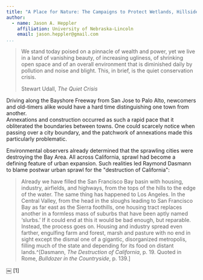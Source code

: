 ```yaml
---
title: "A Place for Nature: The Campaigns to Protect Wetlands, Hillsides, and Floodplains"
author:
  - name: Jason A. Heppler
    affiliation: University of Nebraska-Lincoln
    email: jason.heppler@gmail.com
...
```


> We stand today poised on a pinnacle of wealth and power, yet we live in a 
> land of vanishing beauty, of increasing ugliness, of shrinking open space 
> and of an overall environment that is diminished daily by pollution and 
> noise and blight. This, in brief, is the quiet conservation crisis.  
> 
> Stewart Udall, *The Quiet Crisis*


<!--ARGUMENT: As "nature" receded underneath asphalt, Bay Area environmentalists 
sought to create places for "nature" through open space, etc.-->

Driving along the Bayshore Freeway from San Jose to Palo Alto, newcomers and 
old-timers alike would have a hard time distinguishing one town from another.  
Annexations and construction occurred as such a rapid pace that it obliterated 
the boundaries between towns. One could scarcely notice when passing over a 
city boundary, and the patchwork of annexations made this particularly 
problematic. <!-- I have a source somewhere that notes this problem. Is it the 
Hayes survey? Or something from California Tomorrow? -->

Environmental observers already determined that the sprawling cities were 
destroying the Bay Area. All across California, sprawl had become a defining 
feature of urban expansion. Such realities led Raymond Dasmann to blame postwar 
urban sprawl for the "destruction of California":

> Already we have filled the San Francisco Bay basin with housing, industry, 
> airfields, and highways, from the tops of the hills to the edge of the 
> water. The same thing has happened to Los Angeles. In the Central Valley, 
> from the head in the sloughs leading to San Francisco Bay as far east as the 
> Sierra foothills, one housing tract replaces another in a formless mass of 
> suburbs that have been aptly named ‘slurbs.’ If it could end at this it 
> would be bad enough, but reparable. Instead, the process goes on. Housing 
> and industry spread even farther, engulfing farm and forest, marsh and 
> pasture with no end in sight except the dismal one of a gigantic, 
> disorganized metropolis, filling much of the state and depending for its 
> food on distant lands.^[Dasmann, *The Destruction of California*, p. 19. 
> Quoted in Rome, *Bulldozer in the Countryside*, p. 139.]





<!--
Note: William Cronon, “The Trouble with Wilderness; Or, Getting Back to the Wrong Nature,” in William Cronon, ed., Uncommon Ground: Rethinking the Human Place in Nature (New York: W. W. Norton, 1995), 69. On the early history of wilderness debates, see Donald Baldwin, The Quiet Revolution: The Grass Roots of Today’s Wilderness Preservation Movement (Boulder: Pruett Publishing, 1972), 183-196; Samuel Hays, Beauty, Health, and Permanence: Environmental Politics in the United States, 1955-1985 (Cambridge: Cambridge University Press, 1987), 118-119; Mark Harvey, Wilderness Forever: Howard Zahniser and the Path to the Wilderness Act (Seattle: University of Washington Press, 2007); Michael Johnson, Hunger for the Wild: America’s Obsession with the Untamed West (Lawrence: Univeristy Press of Kansas, 2007); Sara Dant, “Making Wilderness Work: Frank Church and the American Wilderness,” Pacific Historical Review 77 (May 2008): 237-272.
-->
￼
[1] 
